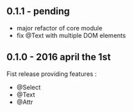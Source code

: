 
## 0.1.1 - pending

*	major refactor of core module
*	fix @Text with multiple DOM elements

## 0.1.0 - 2016 april the 1st 

Fist release providing features :

*   @Select
*   @Text
*   @Attr


